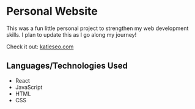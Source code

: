 # Personal Website
This was a fun little personal project to strengthen my web development skills. I plan to update this as I go along my journey!

Check it out: [katieseo.com](https://katieseo.com/)

## Languages/Technologies Used
- React
- JavaScript
- HTML
- CSS
